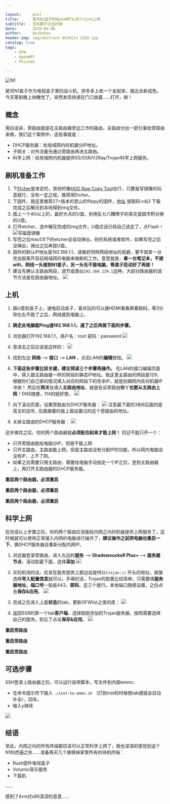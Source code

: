 ```yaml
---

layout:     post
title:      斐讯N1盒子刷OpenWRT以及Trojan上网
subtitle:   没有翻不过去的墙
date:       2020-04-08
author:     Asukahan
header-img: img/abstract-4626114_1920.jpg
catalog: true
tags:
    - GFW
    - OpenWRT
    - Phicomm

---
```




![N1](https://raw.githubusercontent.com/Pockies/pic/master/741f9461ly1g0u2heavhxj212w0pyx6p.jpg)


斐讯N1盒子作为电视盒子里的战斗机，拼多多上收一个走起来，接近全新成色。
今天等到晚上快睡觉了，突然发现快递在门口放着……打开，刷！

## 概念

用白话讲，旁路由就是在主路由器旁边工作的路由，主路由分出一部分事给旁路由来做，我们这个案例中，这些事就是：

* DHCP服务器：给局域网内的机器分IP地址。
* 子网关：对外流量先通过旁路由再进主路由。
* 科学上网：给局域网内机器提供SS/SSR/V2Ray/Trojan科学上网服务。

## 刷机准备工作

1. 下[Etcher](https://www.balena.io/etcher/)是肯定的，其他的像[HDD Raw Copy Tool](https://hddguru.com/software/HDD-Raw-Copy-Tool/)也行，只要是写镜像的玩意就行，没有一定之规，推荐用Etcher。 
2. 下固件，我这里推荐27+版本的恩山的flippy的固件，[地址](https://pan.baidu.com/s/1p3NNRhwhvGDWdqtxCarjSw) 提取码:v4j3 下载完成之后解压到本地得到img文件。
3. 插上一个4G以上的，最好大点的U盘，别用乱七八糟牌子的青花瓷超市积分换的U盘。
4. 打开etcher，选中解压完成的img文件，U盘应该已经自己选定了，点Flash！
![写磁盘镜像](http://47.105.183.69/img/post-phicommn1/etcher.png)
5. 写完之后macOS下的etcher会自动弹出，别的系统或者软件，如果写完之后没弹出，弹出之后再拔U盘。
6. 固件的默认IP地址是192.168.1.1，请做好同样网段地址的规避，要不就拿一台完全脱离开目前局域网的电脑来做刷机工作。意思就是，**拿一台笔记本，不接wifi，网线一头接到N1盒子，另一头先不接电脑，等盒子启动好了再接！**
7. 建议先确认主路由网段，调节成类似`192.168.129.1`这种，大部分路由器的调节方法是在路由器地址。
![](http://47.105.183.69/img/post-phicommn1/net.png)

## 上机
1. 插U盘到盒子上，通电启动盒子，喜欢玩的可以接HDMI看看屏幕跑码，等3分钟左右不跑了之后，网线接到电脑上。
2. **确定此电脑能Ping通192.168.1.1，通了之后再做下面的步骤。**
3. 浏览器打开192.168.1.1，用户名：root 密码：password
![](http://47.105.183.69/img/post-phicommn1/title.png)

4. 登进去之后应该是这样的：
![](http://47.105.183.69/img/post-phicommn1/main.png)

5. 找到左边 **网络** --> **接口** --> **LAN** ，点击LAN的**编辑**按钮。
![](http://47.105.183.69/img/post-phicommn1/edit.png)

6. **下面这些步骤比较关键，建议预读三个步骤再操作。** 在LAN的接口编辑页面中，填入跟主路由器一样的网段的静态IP地址。我这里主路由的网段是129，根据你们自己家的情况填入对应的网段下的空余IP，就是别跟网内任何机器IP冲突！
然后在**网关**处填入**主路由地址**，就是告诉旁路由**你丫也要从主路由上网**！DNS随便，114的挺好使。
![](http://47.105.183.69/img/post-phicommn1/lan.png)

7. 向下滚动页面，设置旁路由为DHCP服务器：
![](http://47.105.183.69/img/post-phicommn1/dhcp.png)
注意最下面的3和6后面的是英文的逗号`,` 后面跟着的是上面设置过的这个旁路由的地址。

8. 关掉主路由的DHCP服务器：
![](http://47.105.183.69/img/post-phicommn1/dhcpoff.png)

这步做完之后，你的两个路由器就**必须配合起来才能上网！** 切记不能只开一个：

* 只开旁路由能给电脑分IP，但是不能上网
* 只开主路由，主路由能上网，但是主路由没有分配IP的功能，所以网内电脑会没有IP，上不了网。
* 如果之后需要只用主路由，需要给电脑手动指定一个IP之后，登到主路由器上，再打开主路由器的DHCP服务器。


**重启两个路由器，必须重启**

**重启两个路由器，必须重启**
 
**重启两个路由器，必须重启**


## 科学上网

在完成以上步骤之后，你的两个路由应该能给内网之内的机器提供上网服务了。这时候就可以使用正常接入内网的电脑进行操作了，**建议操作之前把电脑也重启一下**，换DHCP服务器会重新分配内网IP。

1. 浏览器登录旁路由，进入左边的**服务** --> **ShadowsocksR Plus+** --> **服务器节点**，滚动到最下面，选择**添加**
![](http://47.105.183.69/img/post-phicommn1/trojan.png)

2. 买的机场的话，应该在服务提供上那边会提供以`trojan://` 开头的地址，直接选择**导入配置信息**就可以。手填的话，Trojan的配置比较简单，只需要填**服务器地址**，**端口号**一般是443，**密码**，这三个就行。本地端口随便设置，之后点击**保存&应用**。
![](http://47.105.183.69/img/post-phicommn1/trojannode.png)

3. 完成之后进入上面**状态**的tab，更新GFWlist之类的库：
![](http://47.105.183.69/img/post-phicommn1/gfw.png)

4. 返回SSR的第一个tab**客户端**，选择刚刚添加的Trojan服务器，按照需要选择自己的服务。别忘了点击**保存&应用**。
![](http://47.105.183.69/img/post-phicommn1/trojansetting.png)


**重启旁路由**

**重启旁路由**

**重启旁路由**

## 可选步骤
SSH登录上路由器之后，可以运行自带脚本，写文件到内部emmc:

*  在命令提示符下输入 `./inst-to-emmc.sh` （打到inst的时候按tab键就会自动补全），回车。
*  输入y继续

![](http://47.105.183.69/img/post-phicommn1/toemmc.png)


## 结语
至此，内网之内的所有终端都应该可以正常科学上网了，我也深深的感觉到这个N1的虎逼之处……准备再买几个替换掉家里所有的待机终端：

* Rush固件电视盒子
* Volumio音乐服务
* 下载机

……

感到了Arm对x86深深的恶意……


